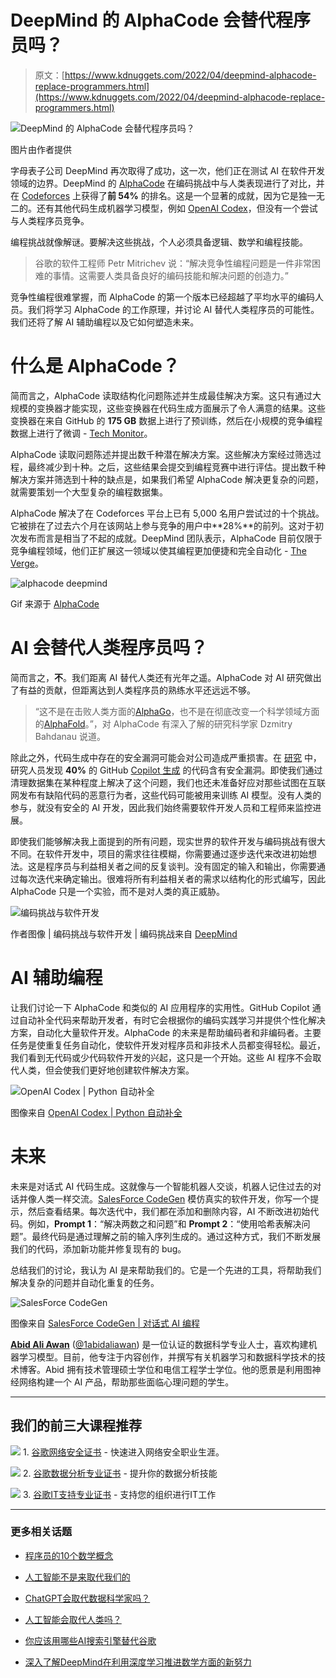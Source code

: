 # DeepMind 的 AlphaCode 会替代程序员吗？

> 原文：[https://www.kdnuggets.com/2022/04/deepmind-alphacode-replace-programmers.html](https://www.kdnuggets.com/2022/04/deepmind-alphacode-replace-programmers.html)

![DeepMind 的 AlphaCode 会替代程序员吗？](../Images/eca2460ef01d71be4924a01be695d6e7.png)

图片由作者提供

字母表子公司 DeepMind 再次取得了成功，这一次，他们正在测试 AI 在软件开发领域的边界。DeepMind 的 [AlphaCode](https://arxiv.org/abs/2203.07814) 在编码挑战中与人类表现进行了对比，并在 [Codeforces](https://codeforces.com/) 上获得了**前 54%** 的排名。这是一个显著的成就，因为它是独一无二的。还有其他代码生成机器学习模型，例如 [OpenAI Codex](https://openai.com/blog/openai-codex/)，但没有一个尝试与人类程序员竞争。

编程挑战就像解谜。要解决这些挑战，个人必须具备逻辑、数学和编程技能。

> 谷歌的软件工程师 Petr Mitrichev 说：“解决竞争性编程问题是一件非常困难的事情。这需要人类具备良好的编码技能和解决问题的创造力。”

竞争性编程很难掌握，而 AlphaCode 的第一个版本已经超越了平均水平的编码人员。我们将学习 AlphaCode 的工作原理，并讨论 AI 替代人类程序员的可能性。我们还将了解 AI 辅助编程以及它如何塑造未来。

# 什么是 AlphaCode？

简而言之，AlphaCode 读取结构化问题陈述并生成最佳解决方案。这只有通过大规模的变换器才能实现，这些变换器在代码生成方面展示了令人满意的结果。这些变换器在来自 GitHub 的 **175 GB** 数据上进行了预训练，然后在小规模的竞争编程数据上进行了微调 - [Tech Monitor](https://techmonitor.ai/technology/ai-and-automation/deepmind-alphacode-ai-software-developer)。

AlphaCode 读取问题陈述并提出数千种潜在解决方案。这些解决方案经过筛选过程，最终减少到十种。之后，这些结果会提交到编程竞赛中进行评估。提出数千种解决方案并筛选到十种的缺点是，如果我们希望 AlphaCode 解决更复杂的问题，就需要策划一个大型复杂的编程数据集。

AlphaCode 解决了在 Codeforces 平台上已有 5,000 名用户尝试过的十个挑战。它被排在了过去六个月在该网站上参与竞争的用户中**28%**的前列。这对于初次发布而言是相当了不起的成就。DeepMind 团队表示，AlphaCode 目前仅限于竞争编程领域，他们正扩展这一领域以使其编程更加便捷和完全自动化 - [The Verge](https://www.theverge.com/2022/2/2/22914085/alphacode-ai-coding-program-automatic-deepmind-codeforce)。

![alphacode deepmind](../Images/2bae6b4e48d9a9e275b89a4a853774d7.png)

Gif 来源于 [AlphaCode](https://alphacode.deepmind.com/)

# AI 会替代人类程序员吗？

简而言之，**不**。我们距离 AI 替代人类还有光年之遥。AlphaCode 对 AI 研究做出了有益的贡献，但距离达到人类程序员的熟练水平还远远不够。

> “这不是在击败人类方面的[AlphaGo](https://deepmind.com/research/case-studies/alphago-the-story-so-far)，也不是在彻底改变一个科学领域方面的[AlphaFold](https://deepmind.com/blog/article/alphafold-a-solution-to-a-50-year-old-grand-challenge-in-biology)。”，对 AlphaCode 有深入了解的研究科学家 Dzmitry Bahdanau 说道。

除此之外，代码生成中存在的安全漏洞可能会对公司造成严重损害。在 [研究](https://arxiv.org/abs/2108.09293) 中，研究人员发现 **40%** 的 GitHub [Copilot 生成](https://copilot.github.com/) 的代码含有安全漏洞。即使我们通过清理数据集在某种程度上解决了这个问题，我们也还未准备好应对那些试图在互联网发布有缺陷代码的恶意行为者，这些代码可能被用来训练 AI 模型。没有人类的参与，就没有安全的 AI 开发，因此我们始终需要软件开发人员和工程师来监控进展。

即使我们能够解决我上面提到的所有问题，现实世界的软件开发与编码挑战有很大不同。在软件开发中，项目的需求往往模糊，你需要通过逐步迭代来改进初始想法。这是程序员与利益相关者之间的反复谈判。没有固定的输入和输出，你需要通过每次迭代来确定输出。很难将所有利益相关者的需求以结构化的形式编写，因此 AlphaCode 只是一个实验，而不是对人类的真正威胁。

![编码挑战与软件开发](../Images/6fc70565da4a849462aaf328e9c7f364.png)

作者图像 | 编码挑战与软件开发 | 编码挑战来自 [DeepMind](https://www.deepmind.com/blog/competitive-programming-with-alphacode)

# AI 辅助编程

让我们讨论一下 AlphaCode 和类似的 AI 应用程序的实用性。GitHub Copilot 通过自动补全代码来帮助开发者，有时它会根据你的编码实践学习并提供个性化解决方案，自动化大量软件开发。AlphaCode 的未来是帮助编码者和非编码者。主要任务是使重复任务自动化，使软件开发对程序员和非技术人员都变得轻松。最近，我们看到无代码或少代码软件开发的兴起，这只是一个开始。这些 AI 程序不会取代人类，但会使我们更好地创建软件解决方案。

![OpenAI Codex | Python 自动补全](../Images/2c69ae73f6e0ba2aaa3440c8984ca86b.png)

图像来自 [OpenAI Codex | Python 自动补全](https://openai.com/blog/openai-codex/)

# 未来

未来是对话式 AI 代码生成。这就像与一个智能机器人交谈，机器人记住过去的对话并像人类一样交流。[SalesForce CodeGen](https://blog.salesforceairesearch.com/codegen/) 模仿真实的软件开发，你写一个提示，然后查看结果。每次迭代中，我们都在添加和删除内容，AI 不断改进初始代码。例如，**Prompt 1**：“解决两数之和问题”和 **Prompt 2**：“使用哈希表解决问题”。最终代码是通过理解之前的输入序列生成的。通过这种方式，我们不断发展我们的代码，添加新功能并修复现有的 bug。

总结我们的讨论，我认为 AI 是来帮助我们的。它是一个先进的工具，将帮助我们解决复杂的问题并自动化重复的任务。

![SalesForce CodeGen](../Images/365f9d400407b73880bb8987814c291f.png)

图像来自 [SalesForce CodeGen | 对话式 AI 编程](https://blog.salesforceairesearch.com/codegen/)

**[Abid Ali Awan](https://www.polywork.com/kingabzpro)** ([@1abidaliawan](https://twitter.com/1abidaliawan)) 是一位认证的数据科学专业人士，喜欢构建机器学习模型。目前，他专注于内容创作，并撰写有关机器学习和数据科学技术的技术博客。Abid 拥有技术管理硕士学位和电信工程学士学位。他的愿景是利用图神经网络构建一个 AI 产品，帮助那些面临心理问题的学生。

* * *

## 我们的前三大课程推荐

![](../Images/0244c01ba9267c002ef39d4907e0b8fb.png) 1\. [谷歌网络安全证书](https://www.kdnuggets.com/google-cybersecurity) - 快速进入网络安全职业生涯。

![](../Images/e225c49c3c91745821c8c0368bf04711.png) 2\. [谷歌数据分析专业证书](https://www.kdnuggets.com/google-data-analytics) - 提升你的数据分析技能

![](../Images/0244c01ba9267c002ef39d4907e0b8fb.png) 3\. [谷歌IT支持专业证书](https://www.kdnuggets.com/google-itsupport) - 支持您的组织进行IT工作

* * *

### 更多相关话题

+   [程序员的10个数学概念](https://www.kdnuggets.com/10-math-concepts-for-programmers)

+   [人工智能不是来取代我们的](https://www.kdnuggets.com/2023/02/ai-replace-us.html)

+   [ChatGPT会取代数据科学家吗？](https://www.kdnuggets.com/2023/06/chatgpt-replace-data-scientists.html)

+   [人工智能会取代人类吗？](https://www.kdnuggets.com/will-ai-replace-humanity)

+   [你应该用哪些AI搜索引擎替代谷歌](https://www.kdnuggets.com/top-8-ai-search-engine-that-you-should-replace-with-google)

+   [深入了解DeepMind在利用深度学习推进数学方面的新努力](https://www.kdnuggets.com/2021/12/inside-deepmind-new-efforts-deep-learning-advance-mathematics.html)
